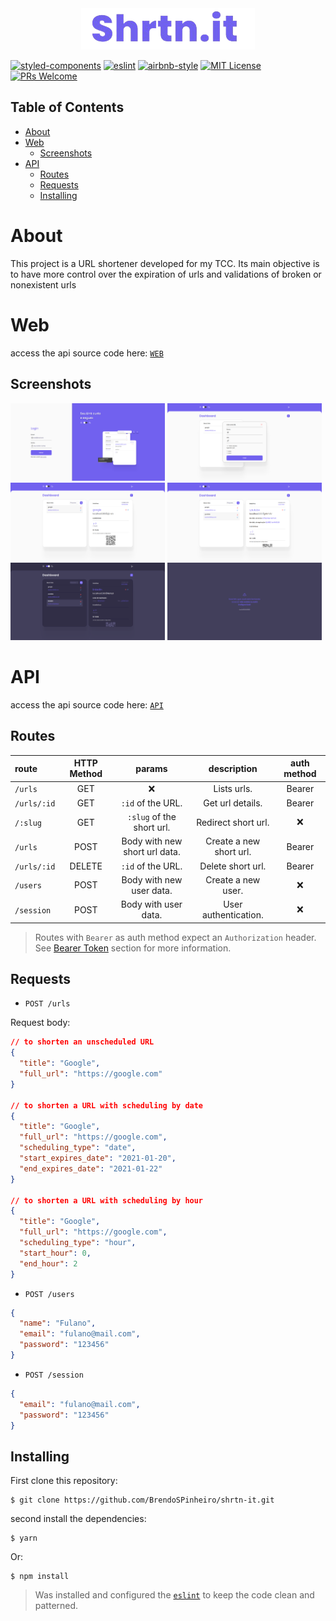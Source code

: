 <div align="center">
  <img src="./github/logoshrtnit.png"/>
</div>

[![styled-components](https://img.shields.io/badge/styled_components-5.2.1-db7b86?style=flat-square&logo=styled-components)](https://styled-components.com/)
[![eslint](https://img.shields.io/badge/eslint-7.14.0-4b32c3?style=flat-square&logo=eslint)](https://eslint.org/)
[![airbnb-style](https://flat.badgen.net/badge/style-guide/airbnb/ff5a5f?icon=airbnb)](https://github.com/airbnb/javascript)
[![MIT License](https://img.shields.io/badge/license-MIT-green?style=flat-square)](https://github.com/BrendoSPinheiro/shrtn-it/blob/main/LICENSE)
[![PRs Welcome](https://img.shields.io/badge/PRs-welcome-brightgreen.svg?style=flat-square)](http://makeapullrequest.com)<br>

## Table of Contents
- [About](#about)
- [Web](#web)
  - [Screenshots](#screenshots)
- [API](#api)
  - [Routes](#routes)
  - [Requests](#requests)
  - [Installing](#installing)

# About
This project is a URL shortener developed for my TCC. Its main objective is to have more control over the expiration of urls and validations of broken or nonexistent urls

# Web
access the api source code here: [`WEB`](https://github.com/BrendoSPinheiro/shrtn-it/tree/main/web)

## Screenshots
<img src="./github/loginPage.png" width="49%"/> <img src="./github/newUrl.png" width="49%"/>
<img src="./github/detailUrl.png" width="49%"/> <img src="./github/detailUrlSchedule.png" width="49%"/> 
<img src="./github/detailUrlDark.png" width="49%"/> <img src="./github/errorPage.png" width="49%"/>

# API
access the api source code here: [`API`](https://github.com/BrendoSPinheiro/shrtn-it/tree/main/server)
## Routes
|route|HTTP Method|params|description|auth method
|:---|:---:|:---:|:---:|:---:
|`/urls`|GET|:x:|Lists urls.|Bearer
|`/urls/:id`|GET|`:id` of the URL.|Get url details.|Bearer
|`/:slug`|GET|`:slug` of the short url.|Redirect short url.|:x:
|`/urls`|POST|Body with new short url data.|Create a new short url.|Bearer
|`/urls/:id`|DELETE|`:id` of the URL.|Delete short url.|Bearer
|`/users`|POST|Body with new user data.|Create a new user.|:x:
|`/session`|POST|Body with user data.|User authentication.|:x:
> Routes with `Bearer` as auth method expect an `Authorization` header. See [Bearer Token](#bearer-token) section for more information.

## Requests
* `POST /urls`

Request body:
```json
// to shorten an unscheduled URL
{
  "title": "Google",
  "full_url": "https://google.com"
}

// to shorten a URL with scheduling by date
{
  "title": "Google",
  "full_url": "https://google.com",
  "scheduling_type": "date",
  "start_expires_date": "2021-01-20",
  "end_expires_date": "2021-01-22"
}

// to shorten a URL with scheduling by hour
{
  "title": "Google",
  "full_url": "https://google.com",
  "scheduling_type": "hour",
  "start_hour": 0,
  "end_hour": 2
}
```

* `POST /users`

```json
{
  "name": "Fulano",
  "email": "fulano@mail.com",
  "password": "123456"
}
```

* `POST /session`

```json
{
  "email": "fulano@mail.com",
  "password": "123456"
}
```

## Installing
First clone this repository:

```shell
$ git clone https://github.com/BrendoSPinheiro/shrtn-it.git
```
second install the dependencies:

```shell
$ yarn
```
Or:

```shell
$ npm install
```


> Was installed and configured the [`eslint`](https://eslint.org/) to keep the code clean and patterned.
